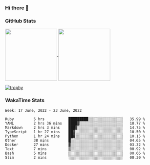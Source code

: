 ### Hi there 👋

### GitHub Stats

<a href="https://github.com/anuraghazra/github-readme-stats">
  <img align="center" height="170px" src="https://github-readme-stats.vercel.app/api/top-langs/?username=tksfjt1024&layout=compact&count_private=true&show_icons=true&show_icons=true&theme=graywhite" />
</a>
<a href="https://github.com/anuraghazra/github-readme-stats">
  <img align="center" height="170px" src="https://github-readme-stats.vercel.app/api?username=tksfjt1024&count_private=true&show_icons=true&show_icons=true&theme=graywhite" />
</a>

[![trophy](https://github-profile-trophy.vercel.app/?username=tksfjt1024)](https://github.com/ryo-ma/github-profile-trophy)

### WakaTime Stats

<!--START_SECTION:waka-->
```text
Week: 17 June, 2022 - 23 June, 2022

Ruby         5 hrs           █████████░░░░░░░░░░░░░░░░   35.99 % 
YAML         2 hrs 36 mins   ████▓░░░░░░░░░░░░░░░░░░░░   18.77 % 
Markdown     2 hrs 3 mins    ███▓░░░░░░░░░░░░░░░░░░░░░   14.75 % 
TypeScript   1 hr 27 mins    ██▓░░░░░░░░░░░░░░░░░░░░░░   10.50 % 
Python       1 hr 24 mins    ██▓░░░░░░░░░░░░░░░░░░░░░░   10.15 % 
Other        38 mins         █░░░░░░░░░░░░░░░░░░░░░░░░   04.65 % 
Docker       27 mins         ▓░░░░░░░░░░░░░░░░░░░░░░░░   03.32 % 
Text         7 mins          ▒░░░░░░░░░░░░░░░░░░░░░░░░   00.92 % 
Bash         5 mins          ░░░░░░░░░░░░░░░░░░░░░░░░░   00.66 % 
Slim         2 mins          ░░░░░░░░░░░░░░░░░░░░░░░░░   00.30 % 
```
<!--END_SECTION:waka-->
